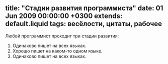 title: "Стадии развития программиста"
date: 01 Jun 2009 00:00:00 +0300
extends: default.liquid
tags: весёлости, цитаты, рабочее
---
Любой программист проходит три стадии развития:

  1. Одинаково пишет на всех языках.
  2. Хорошо пишет на каком-то одном языке.
  3. Одинаково пишет на всех языках.
